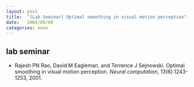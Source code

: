 ```yaml
---
layout: post
title:  "[Lab Seminar] Optimal smoothing in visual motion perception"
date:   2004/09/09
categories: none
---
```



 
 



<h2>lab seminar</h2>
<!-- BEGIN BIBLIOGRAPHY references -->
<!--
    DO NOT MODIFY THIS BIBLIOGRAPHY BY HAND!  IT IS MAINTAINED AUTOMATICALLY!
    YOUR CHANGES WILL BE LOST THE NEXT TIME IT IS UPDATED!
--> 
<!-- Generated by: /home/yschoe/nn/tex/bib2html/bib2html -d references bib2html.aux bib2html.tmp -->
<UL>

<!-- Authors: Rao Rajesh PN and Eagleman David M and Sejnowski Terrence J -->
<LI><A NAME="rao2001optimal">Rajesh</A>&nbsp;PN Rao, David&nbsp;M
  Eagleman, and Terrence&nbsp;J Sejnowski.
Optimal smoothing in visual motion perception.
<CITE>Neural computation</CITE>, 13(6):1243-1253, 2001.

</LI></UL>

<!-- END BIBLIOGRAPHY references -->


 

